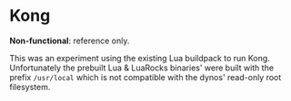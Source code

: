 Kong
====

**Non-functional**: reference only.

This was an experiment using the existing Lua buildpack to run Kong. Unfortunately the prebuilt Lua & LuaRocks binaries' were built with the prefix `/usr/local` which is not compatible with the dynos' read-only root filesystem.